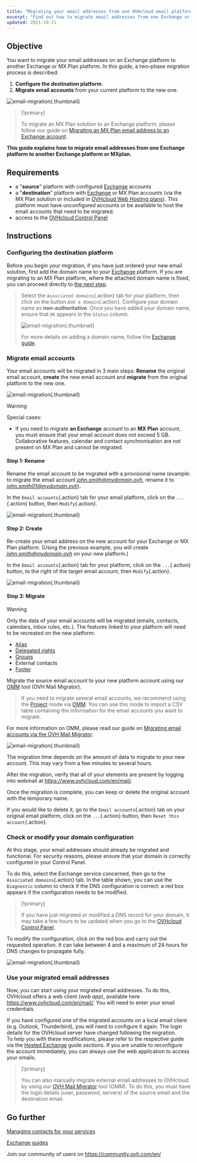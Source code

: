 ```yaml
---
title: "Migrating your email addresses from one OVHcloud email platform to another"
excerpt: "Find out how to migrate email addresses from one Exchange or Email Pro platform to another Exchange, Email Pro or MX Plan platform"
updated: 2021-10-21
---
```


## Objective

You want to migrate your email addresses on an Exchange platform to another Exchange or MX Plan platform. In this guide, a two-phase migration process is described:

1. **Configure the destination platform**.
2. **Migrate email accounts** from your current platform to the new one.

![email-migration](images/migration_platform01.gif){.thumbnail}

> [!primary]
>
> To migrate an MX Plan solution to an Exchange platform, please follow our guide on [Migrating an MX Plan email address to an Exchange account](/pages/web_cloud/email_and_collaborative_solutions/migrating/migration_control_panel) .
>

**This guide explains how to migrate email addresses from one Exchange platform to another Exchange platform or MXplan.**

## Requirements

- a "**source**" platform with configured [Exchange](/links/web/emails-hosted-exchange) accounts
- a "**destination**" platform with [Exchange](/links/web/emails-hosted-exchange) or MX Plan accounts (via the MX Plan solution or included in [OVHcloud Web Hosting plans](/links/web/hosting)). This platform must have unconfigured accounts or be available to host the email accounts that need to be migrated.
- access to the [OVHcloud Control Panel](/links/manager)

## Instructions

### Configuring the destination platform

Before you begin your migration, if you have just ordered your new email solution, first add the domain name to your [Exchange](/pages/web_cloud/email_and_collaborative_solutions/microsoft_exchange/exchange_adding_domain) platform. If you are migrating to an MX Plan platform, where the attached domain name is fixed, you can proceed directly to [the next step](#accountsmigration).

> Select the `Associated domains`{.action} tab for your platform, then click on the button `Add a domain`{.action}. Configure your domain name as **non-authoritative**. Once you have added your domain name, ensure that `OK` appears in the `Status` column.
>
> ![email-migration](images/migration_platform02.png){.thumbnail}
>
> For more details on adding a domain name, follow the [Exchange guide](/pages/web_cloud/email_and_collaborative_solutions/microsoft_exchange/exchange_adding_domain).

### Migrate email accounts <a name="accountsmigration"></a>

Your email accounts will be migrated in 3 main steps: **Rename** the original email account, **create** the new email account and **migrate** from the original platform to the new one.

![email-migration](images/migration_platform03.gif){.thumbnail}

> [!warning]
>
> Special cases:
>
> - If you need to migrate **an Exchange** account to an **MX Plan** account, you must ensure that your email account does not exceed 5 GB. Collaborative features, calendar and contact synchronisation are not present on MX Plan and cannot be migrated.

#### Step 1: Rename

Rename the email account to be migrated with a provisional name (example: to migrate the email account *john.smith@mydomain.ovh*, rename it to *john.smith01@mydomain.ovh*).

In the `Email accounts`{.action} tab for your email platform, click on the `...`{.action} button, then `Modify`{.action}.

![email-migration](images/migration_platform04.png){.thumbnail}

#### Step 2: Create

Re-create your email address on the new account for your Exchange or MX Plan platform. (Using the previous example, you will create *john.smith@mydomain.ovh* on your new platform.)

In the `Email accounts`{.action} tab for your platform, click on the `...`{.action} button, to the right of the target email account, then `Modify`{.action}.

![email-migration](images/migration_platform05.png){.thumbnail}

#### Step 3: Migrate

> [!warning]
>
> Only the data of your email accounts will be migrated (emails, contacts, calendars, inbox rules, etc.). The features linked to your platform will need to be recreated on the new platform:
>
> - [Alias](/pages/web_cloud/email_and_collaborative_solutions/common_email_features/feature_redirections)
> - [Delegated rights](/pages/web_cloud/email_and_collaborative_solutions/microsoft_exchange/feature_delegation)
> - [Groups](/pages/web_cloud/email_and_collaborative_solutions/microsoft_exchange/feature_groups)
> - External contacts
> - [Footer](/pages/web_cloud/email_and_collaborative_solutions/microsoft_exchange/feature_footers)

Migrate the source email account to your new platform account using our [OMM](https://omm.ovh.net/) tool (OVH Mail Migrator).

> If you need to migrate several email accounts, we recommend using the [Project](/pages/web_cloud/email_and_collaborative_solutions/migrating/migration_omm#project) mode via [OMM](https://omm.ovh.net/Project/Create). You can use this mode to import a CSV table containing the information for the email accounts you want to migrate.

For more information on OMM, please read our guide on [Migrating email accounts via the OVH Mail Migrator](/pages/web_cloud/email_and_collaborative_solutions/migrating/migration_omm).

![email-migration](images/migration_platform06.png){.thumbnail}

The migration time depends on the amount of data to migrate to your new account. This may vary from a few minutes to several hours.

After the migration, verify that all of your elements are present by logging into webmail at <https://www.ovhcloud.com/en/mail/>.

Once the migration is complete, you can keep or delete the original account with the temporary name.

If you would like to delete it, go to the `Email accounts`{.action} tab on your original email platform, click on the `...`{.action} button, then `Reset this account`{.action}.

### Check or modify your domain configuration

At this stage, your email addresses should already be migrated and functional. For security reasons, please ensure that your domain is correctly configured in your Control Panel.

To do this, select the Exchange service concerned, then go to the `Associated domains`{.action} tab. In the table shown, you can use the `Diagnostic` column to check if the DNS configuration is correct: a red box appears if the configuration needs to be modified.

> [!primary]
>
> If you have just migrated or modified a DNS record for your domain, it may take a few hours to be updated when you go to the [OVHcloud Control Panel](/links/manager).
>

To modify the configuration, click on the red box and carry out the requested operation. It can take between 4 and a maximum of 24 hours for DNS changes to propagate fully.

![email-migration](images/check_the_dns_records_associated_domains.png){.thumbnail}

### Use your migrated email addresses

Now, you can start using your migrated email addresses. To do this, OVHcloud offers a web client (_web app_), available here <https://www.ovhcloud.com/en/mail/>. You will need to enter your email credentials.

If you have configured one of the migrated accounts on a local email client (e.g. Outlook, Thunderbird), you will need to configure it again. The login details for the OVHcloud server have changed following the migration.
<br>To help you with these modifications, please refer to the respective guide via the [Hosted Exchange](/products/web-cloud-email-collaborative-solutions-microsoft-exchange) guide sections. If you are unable to reconfigure the account immediately, you can always use the web application to access your emails.

> [!primary]
>
> You can also manually migrate external email addresses to OVHcloud by using our [OVH Mail Migrator](https://omm.ovh.net/) tool (OMM). To do this, you must have the login details (user, password, servers) of the source email and the destination email.
>

## Go further

[Managing contacts for your services](/pages/account_and_service_management/account_information/managing_contacts)

[Exchange guides](/products/web-cloud-email-collaborative-solutions-microsoft-exchange)

Join our community of users on <https://community.ovh.com/en/>
